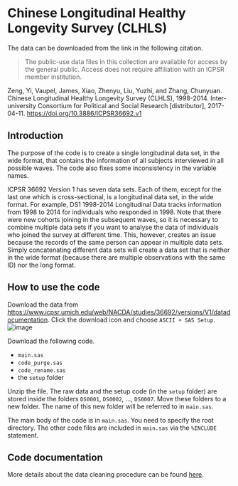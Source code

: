 # Chinese Longitudinal Healthy Longevity Survey (CLHLS)

The data can be downloaded from the link in the following citation. 
> The public-use data files in this collection are available for access by the general public. Access does not require affiliation with an ICPSR member institution.

Zeng, Yi, Vaupel, James, Xiao, Zhenyu, Liu, Yuzhi, and Zhang, Chunyuan. Chinese Longitudinal Healthy Longevity Survey (CLHLS), 1998-2014. Inter-university Consortium for Political and Social Research [distributor], 2017-04-11. https://doi.org/10.3886/ICPSR36692.v1

## Introduction
The purpose of the code is to create a single longitudinal data set, in the wide format, that contains the information of all subjects interviewed in all possible waves. The code also fixes some inconsistency in the variable names. 

ICPSR 36692 Version 1 has seven data sets. Each of them, except for the last one which is cross-sectional, is a longitudinal data set, in the wide format. For example, DS1 1998-2014 Longitudinal Data tracks information from 1998 to 2014 for individuals who responded in 1998. Note that there were new cohorts joining in the subsequent waves, so it is necessary to combine multiple data sets if you want to analyse the data of individuals who joined the survey at different time. This, however, creates an issue because the records of the same person can appear in multiple data sets. Simply concatenating different data sets will create a data set that is neither in the wide format (because there are multiple observations with the same ID) nor the long format. 

## How to use the code
Download the data from https://www.icpsr.umich.edu/web/NACDA/studies/36692/versions/V1/datadocumentation. Click the download icon and choose `ASCII + SAS Setup`.
![image](https://user-images.githubusercontent.com/40621074/86422826-861f7380-bd21-11ea-947a-1d364389bd7f.png)


Download the following code.
* `main.sas`
* `code_purge.sas`
* `code_rename.sas`
* the `setup` folder

Unzip the file. The raw data and the setup code (in the `setup` folder) are stored inside the folders `DS0001`, `DS0002`, ..., `DS0007`. Move these folders to a new folder. The name of this new folder will be referred to in `main.sas`.

The main body of the code is in `main.sas`. You need to specify the root directory. The other code files are included in `main.sas` via the `%INCLUDE` statement. 

## Code documentation
More details about the data cleaning procedure can be found [here](https://github.com/mengyi-git/clhls_data_clean/wiki).
